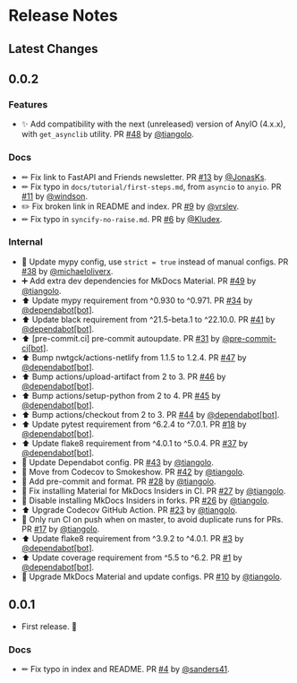 # Release Notes

## Latest Changes

## 0.0.2

### Features

- ✨ Add compatibility with the next (unreleased) version of AnyIO (4.x.x), with `get_asynclib` utility. PR [#48](https://github.com/tiangolo/hiya/pull/48) by [@tiangolo](https://github.com/tiangolo).

### Docs

- ✏ Fix link to FastAPI and Friends newsletter. PR [#13](https://github.com/tiangolo/hiya/pull/13) by [@JonasKs](https://github.com/JonasKs).
- ✏ Fix typo in `docs/tutorial/first-steps.md`, from `asyncio` to `anyio`. PR [#11](https://github.com/tiangolo/hiya/pull/11) by [@windson](https://github.com/windson).
- ✏️ Fix broken link in README and index. PR [#9](https://github.com/tiangolo/hiya/pull/9) by [@vrslev](https://github.com/vrslev).
- ✏ Fix typo in `syncify-no-raise.md`. PR [#6](https://github.com/tiangolo/hiya/pull/6) by [@Kludex](https://github.com/Kludex).

### Internal

- 🔧 Update mypy config, use `strict = true` instead of manual configs. PR [#38](https://github.com/tiangolo/hiya/pull/38) by [@michaeloliverx](https://github.com/michaeloliverx).
- ➕ Add extra dev dependencies for MkDocs Material. PR [#49](https://github.com/tiangolo/hiya/pull/49) by [@tiangolo](https://github.com/tiangolo).
- ⬆ Update mypy requirement from ^0.930 to ^0.971. PR [#34](https://github.com/tiangolo/hiya/pull/34) by [@dependabot[bot]](https://github.com/apps/dependabot).
- ⬆ Update black requirement from ^21.5-beta.1 to ^22.10.0. PR [#41](https://github.com/tiangolo/hiya/pull/41) by [@dependabot[bot]](https://github.com/apps/dependabot).
- ⬆ [pre-commit.ci] pre-commit autoupdate. PR [#31](https://github.com/tiangolo/hiya/pull/31) by [@pre-commit-ci[bot]](https://github.com/apps/pre-commit-ci).
- ⬆ Bump nwtgck/actions-netlify from 1.1.5 to 1.2.4. PR [#47](https://github.com/tiangolo/hiya/pull/47) by [@dependabot[bot]](https://github.com/apps/dependabot).
- ⬆ Bump actions/upload-artifact from 2 to 3. PR [#46](https://github.com/tiangolo/hiya/pull/46) by [@dependabot[bot]](https://github.com/apps/dependabot).
- ⬆ Bump actions/setup-python from 2 to 4. PR [#45](https://github.com/tiangolo/hiya/pull/45) by [@dependabot[bot]](https://github.com/apps/dependabot).
- ⬆ Bump actions/checkout from 2 to 3. PR [#44](https://github.com/tiangolo/hiya/pull/44) by [@dependabot[bot]](https://github.com/apps/dependabot).
- ⬆ Update pytest requirement from ^6.2.4 to ^7.0.1. PR [#18](https://github.com/tiangolo/hiya/pull/18) by [@dependabot[bot]](https://github.com/apps/dependabot).
- ⬆ Update flake8 requirement from ^4.0.1 to ^5.0.4. PR [#37](https://github.com/tiangolo/hiya/pull/37) by [@dependabot[bot]](https://github.com/apps/dependabot).
- 🔧 Update Dependabot config. PR [#43](https://github.com/tiangolo/hiya/pull/43) by [@tiangolo](https://github.com/tiangolo).
- 👷 Move from Codecov to Smokeshow. PR [#42](https://github.com/tiangolo/hiya/pull/42) by [@tiangolo](https://github.com/tiangolo).
- 🔧 Add pre-commit and format. PR [#28](https://github.com/tiangolo/hiya/pull/28) by [@tiangolo](https://github.com/tiangolo).
- 💚 Fix installing Material for MkDocs Insiders in CI. PR [#27](https://github.com/tiangolo/hiya/pull/27) by [@tiangolo](https://github.com/tiangolo).
- 👷 Disable installing MkDocs Insiders in forks. PR [#26](https://github.com/tiangolo/hiya/pull/26) by [@tiangolo](https://github.com/tiangolo).
- ⬆️ Upgrade Codecov GitHub Action. PR [#23](https://github.com/tiangolo/hiya/pull/23) by [@tiangolo](https://github.com/tiangolo).
- 💚 Only run CI on push when on master, to avoid duplicate runs for PRs. PR [#17](https://github.com/tiangolo/hiya/pull/17) by [@tiangolo](https://github.com/tiangolo).
- ⬆ Update flake8 requirement from ^3.9.2 to ^4.0.1. PR [#3](https://github.com/tiangolo/hiya/pull/3) by [@dependabot[bot]](https://github.com/apps/dependabot).
- ⬆ Update coverage requirement from ^5.5 to ^6.2. PR [#1](https://github.com/tiangolo/hiya/pull/1) by [@dependabot[bot]](https://github.com/apps/dependabot).
- 🔧 Upgrade MkDocs Material and update configs. PR [#10](https://github.com/tiangolo/hiya/pull/10) by [@tiangolo](https://github.com/tiangolo).

## 0.0.1

- First release. 🎉

### Docs

- ✏ Fix typo in index and README. PR [#4](https://github.com/tiangolo/hiya/pull/4) by [@sanders41](https://github.com/sanders41).
